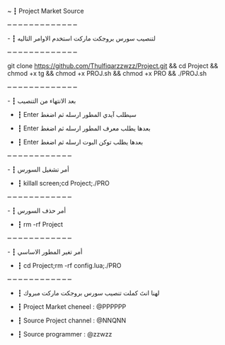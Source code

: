 ~ ┇ Project Market Source 

┉ ┉ ┉ ┉ ┉ ┉ ┉ ┉ ┉ ┉ ┉ ┉ ┉

‎- ┇ لتنصيب سورس بروجكت ماركت استخدم الاوامر التاليه

┉ ┉ ┉ ┉ ┉ ┉ ┉ ┉ ┉ ┉ ┉ ┉ ┉

git clone https://github.com/Thulfiqarzzwzz/Project.git && cd Project && chmod +x tg && chmod +x PROJ.sh && chmod +x PRO && ./PROJ.sh

┉ ┉ ┉ ┉ ┉ ┉ ┉ ┉ ┉ ┉ ┉ ┉ ┉

‎- ┇ بعد الانتهاء من التنصيب 

- ┇ Enter  سيطلب آيدي المطور ارسله ثم اضغط 

- ┇ Enter بعدها يطلب معرف المطور ارسله ثم اضغط 

- ┇ Enter بعدها يطلب  توكن البوت ارسله ثم اضغط 

┉ ┉ ┉ ┉ ┉ ┉ ┉ ┉ ┉ ┉ ┉ ┉ 

‎- ┇ أمر تشغيل السورس

- ┇ killall screen;cd Project;./PRO

┉ ┉ ┉ ┉ ┉ ┉ ┉ ┉ ┉ ┉ ┉ ┉

‎- ┇ أمر حذف السورس 

- ┇ rm -rf Project

┉ ┉ ┉ ┉ ┉ ┉ ┉ ┉ ┉ ┉ ┉ ┉

‎- ┇ أمر تغير المطور الاساسي

- ┇ cd Project;rm -rf config.lua;./PRO

┉ ┉ ┉ ┉ ┉ ┉ ┉ ┉ ┉ ┉ ┉ ┉ 

- ┇ ‎لهنا انتَ كملت تنصيب سورس بروجكت ماركت مبروك

- ┇ Project Market cheneel : @PPPPPP

- ┇ Source Project channel : @NNQNN

- ┇ Source programmer : @zzwzz

